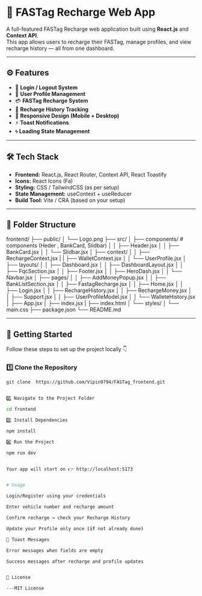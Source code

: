 


# 🚗 FASTag Recharge Web App

A full-featured FASTag Recharge web application built using **React.js** and **Context API**.  
This app allows users to recharge their FASTag, manage profiles, and view recharge history — all from one dashboard.

---

## ⚙️ Features

- 🔐 **Login / Logout System**
- 🪪 **User Profile Management**
- 💳 **FASTag Recharge System**
- 🧾 **Recharge History Tracking**
- 📱 **Responsive Design (Mobile + Desktop)**
- ⚡ **Toast Notifications**
- 🌀 **Loading State Management**

---

## 🛠️ Tech Stack

- **Frontend:** React.js, React Router, Context API, React Toastify 
- **Icons:** React Icons (Fa)
- **Styling:** CSS / TailwindCSS (as per setup)
- **State Management:** useContext + useReducer
- **Build Tool:** Vite / CRA (based on your setup)

---

## 📁 Folder Structure



frontend/
├── public/
│ └── Logo.png
├── src/
│ ├── components/   # components (Heder ,  BankCard, Slidbar)
│ │ ├── Header.jsx
│ │ ├── BankCard.jsx
│ │ └── Slidbar.jsx
│ ├── context/
│ │ ├── RechargeContext.jsx
| | ├── WalletContext.jsx
│ │ └── UserProfile.jsx
│ ├── layouts/
│ │ ├── Dashboard.jsx
│ │ ├── DashboardLayout.jsx
│ │ ├── FqcSection.jsx
│ │ ├── Footer.jsx
│ │ ├── HeroDash.jsx
│ │ └── Navbar.jsx
│ ├── pages/
│ │ ├── AddMoneyPopup.jsx
│ │ ├── BankListSection.jsx
│ │ ├── FastagRecharge.jsx
│ │ ├── Home.jsx
│ │ ├── Login.jsx
│ │ ├── RechargeHistory.jsx
│ │ ├── RechargeMoney.jsx
│ │ ├── Support.jsx
│ │ ├── UserProfileModel.jsx
│ │ └── WalleteHistory.jsx
│ ├── App.jsx
│ ├── index.jsx
| ├── index.html
│ └── styles/
│ └── main.css
├── package.json
└── README.md



---

## 🚀 Getting Started

Follow these steps to set up the project locally 👇

### 1️⃣ Clone the Repository
```bash
git clone  https://github.com/Vipin9794/FASTag_frontend.git


2️⃣ Navigate to the Project Folder

cd frontend

3️⃣ Install Dependencies

npm install

4️⃣ Run the Project

npm run dev


Your app will start on 👉 http://localhost:5173


# Usage

Login/Register using your credentials

Enter vehicle number and recharge amount

Confirm recharge → check your Recharge History

Update your Profile only once (if not already done)

🔔 Toast Messages

Error messages when fields are empty

Success messages after recharge and profile updates


📜 License

---MIT License



